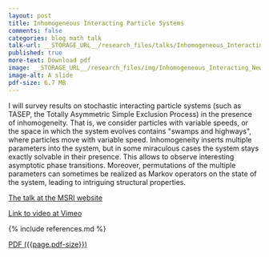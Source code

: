 ```yaml
---
layout: post
title: Inhomogeneous Interacting Particle Systems
comments: false
categories: blog math talk
talk-url: __STORAGE_URL__/research_files/talks/Inhomogeneous_Interacting_New.pdf
published: true
more-text: Download pdf
image: __STORAGE_URL__/research_files/img/Inhomogeneous_Interacting_New.png
image-alt: A slide
pdf-size: 6.7 MB
---
```


I will survey results on stochastic interacting particle systems (such as TASEP, the Totally Asymmetric Simple Exclusion Process) in the presence of inhomogeneity. That is, we consider particles with variable speeds, or the space in which the system evolves contains "swamps and highways", where particles move with variable speed. Inhomogeneity inserts multiple parameters into the system, but in some miraculous cases the system stays exactly solvable in their presence. This allows to observe interesting asymptotic phase transitions. Moreover, permutations of the multiple parameters can sometimes be realized as Markov operators on the state of the system, leading to intriguing structural properties.

[The talk at the MSRI website](https://www.msri.org/seminars/26343)

[Link to video at Vimeo](https://vimeo.com/643770147?embedded=true&source=vimeo_logo&owner=106107493)

{% include references.md %}

<!--more-->

<a href="{{ page.talk-url | replace: '__STORAGE_URL__', site.storage_url}}" target="_blank">PDF ({{page.pdf-size}})</a>
